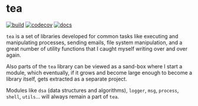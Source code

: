 # tea

[![build](https://travis-ci.org/alefnula/tea.png)](https://travis-ci.org/alefnula/tea)
[![codecov](https://codecov.io/gh/alefnula/tea/branch/master/graph/badge.svg)](https://codecov.io/gh/alefnula/tea)
[![docs](https://readthedocs.org/projects/tea-lib/badge/)](https://tea-lib.readthedocs.org)


`tea` is a set of libraries developed for common tasks like executing and
manipulating processes, sending emails, file system manipulation, and a great
number of utility functions that I caught myself writing over and over again.

Also parts of the `tea` library can be viewed as a sand-box where I start
a module, which eventually, if it grows and become large enough to become a
library itself, gets extracted as a separate project.

Modules like `dsa` (data structures and algorithms), `logger`, `msg`,
`process`, `shell`, `utils`... will always remain a part of `tea`.
